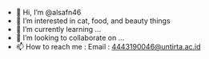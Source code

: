 - 👋 Hi, I’m @alsafn46
- 👀 I’m interested in cat, food, and beauty things
- 🌱 I’m currently learning ...
- 💞️ I’m looking to collaborate on ...
- 📫 How to reach me : 
Email : 4443190046@untirta.ac.id

<!---
alsafn46/alsafn46 is a ✨ special ✨ repository because its `README.md` (this file) appears on your GitHub profile.
You can click the Preview link to take a look at your changes.
--->
